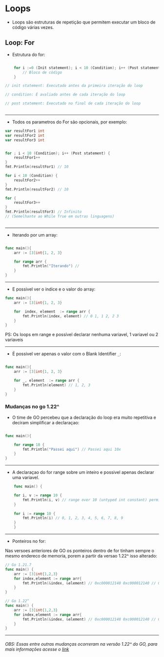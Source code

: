 # Loops

- Loops são estruturas de repetição que permitem executar um bloco de código várias vezes.

## Loop: For
- Estrutura do for:
```go

    for i :=0 (Init statement); i < 10 (Condition); i++ (Post statement) {
        // Bloco de código
    }

// init statement: Executado antes da primeira iteração do loop

// condition: É avaliado antes de cada iteração do loop

// post statement: Executado no final de cada iteração do loop
	
  ```
------------

- Todos os parametros do For são opcionais, por exemplo:
```go
var resultFor1 int
var resultFor2 int
var resultFor3 int


for ; i < 10 (Condition); i++ (Post statement) {
    resultFor1++
}
fmt.Println(resultFor1) // 10

for i < 10 (Condition) {
    resultFor2++
}
fmt.Println(resultFor2) // 10

for {
    resultFor3++
}
fmt.Println(resultFor3) // Infinito 
// (Semelhante ao While True em outras linguagens)
	

 ```
------------
- Iterando por um array:
```go

func main(){
    arr := [3]int{1, 2, 3}

    for range arr {
        fmt.Println("Iterando") // 
    }
}
```
------------
- E possivel ver o indice e o valor do array:
```go
func main(){
    arr := [3]int{1, 2, 3}

    for  index, element  := range arr {
        fmt.Println(index, element) // 0 1, 1 2, 2 3
    }
}
```

PS: Os loops em range e possível declarar nenhuma variavel, 1 variavel ou 2 variaveis 

------------
- É possivel ver apenas o valor com o Blank Identifier `_`:

```go

func main(){
    arr := [3]int{1, 2, 3}

    for _, element  := range arr {
        fmt.Println(element) // 1, 2, 3
    }
}
```

### Mudanças no go 1.22^

- O time de GO percebeu que a declaração do loop era muito repetitiva e deciram simplificar a declaraçao:
 

```go

func main(){

    for range 10 {
        fmt.Println("Passei aqui") // Passei aqui 10x
    }
}
```
------------

- A declaraçao do for range sobre um inteiro e possivel apenas declarar uma variavel.

```go
    func main() {

	for i, v := range 10 {
		fmt.Println(i, v) // range over 10 (untyped int constant) permits only one iteration variable
	}
	
	for i := range 10 {
        fmt.Println(i) // 0, 1, 2, 3, 4, 5, 6, 7, 8, 9
	}
    }
```
------------
- Ponteiros no for:

Nas versoes anteriores de GO os ponteiros dentro de for tinham sempre o mesmo endereco de memoria, porem a partir da versao 1.22^ isso alterado:

```go 
// Go 1.21.7
func main() {
    arr := [3]int{1,2,3}
    for index,element := range arr{
        fmt.Println(&index, &element) // 0xc000012148 0xc000012140 // 0xc000012148 0xc000012140 // 0xc000012148 0xc000012140
    }
}
```

```go 
// Go 1.22^
func main() {
    arr := [3]int{1,2,3}
    for index,element := range arr{
        fmt.Println(&index, &element) // 0xc000012148 0xc000012140 // 0xc000012168 0xc000012160 // 0xc000012178 0xc000012170
    }
}
```

------------

###### OBS: Essas entre outras mudanças ocorreram na versão 1.22^ do GO, para mais informações acesse o [link](https://tip.golang.org/doc/go1.22)